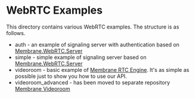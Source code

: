 # WebRTC Examples

This directory contains various WebRTC examples.
The structure is as follows.

* auth - an example of signaling server with authentication based on [Membrane.WebRTC.Server](https://github.com/membraneframework/webrtc-server.git)
* simple - simple example of signaling server based on [Membrane.WebRTC.Server](https://github.com/membraneframework/webrtc-server.git)
* videoroom - basic example of [Membrane RTC Engine](https://github.com/membraneframework/membrane_rtc_engine.git). 
It's as simple as possible just to show you how to use our API.
* videoroom_advanced - has been moved to separate repository [Membrane Videoroom](https://github.com/membraneframework/membrane_videoroom.git)

